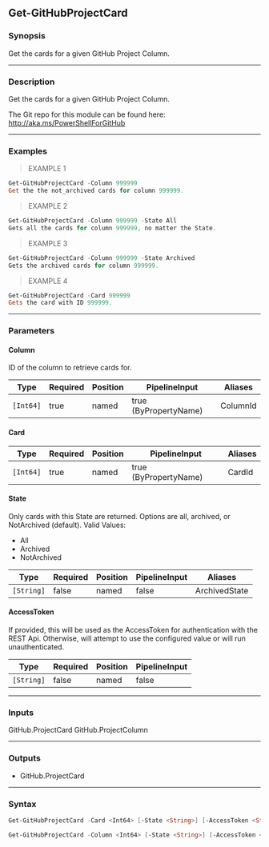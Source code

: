 Get-GitHubProjectCard
---------------------

### Synopsis
Get the cards for a given GitHub Project Column.

---

### Description

Get the cards for a given GitHub Project Column.

The Git repo for this module can be found here: http://aka.ms/PowerShellForGitHub

---

### Examples
> EXAMPLE 1

```PowerShell
Get-GitHubProjectCard -Column 999999
Get the the not_archived cards for column 999999.
```
> EXAMPLE 2

```PowerShell
Get-GitHubProjectCard -Column 999999 -State All
Gets all the cards for column 999999, no matter the State.
```
> EXAMPLE 3

```PowerShell
Get-GitHubProjectCard -Column 999999 -State Archived
Gets the archived cards for column 999999.
```
> EXAMPLE 4

```PowerShell
Get-GitHubProjectCard -Card 999999
Gets the card with ID 999999.
```

---

### Parameters
#### **Column**
ID of the column to retrieve cards for.

|Type     |Required|Position|PipelineInput        |Aliases |
|---------|--------|--------|---------------------|--------|
|`[Int64]`|true    |named   |true (ByPropertyName)|ColumnId|

#### **Card**

|Type     |Required|Position|PipelineInput        |Aliases|
|---------|--------|--------|---------------------|-------|
|`[Int64]`|true    |named   |true (ByPropertyName)|CardId |

#### **State**
Only cards with this State are returned.
Options are all, archived, or NotArchived (default).
Valid Values:

* All
* Archived
* NotArchived

|Type      |Required|Position|PipelineInput|Aliases      |
|----------|--------|--------|-------------|-------------|
|`[String]`|false   |named   |false        |ArchivedState|

#### **AccessToken**
If provided, this will be used as the AccessToken for authentication with the
REST Api.  Otherwise, will attempt to use the configured value or will run unauthenticated.

|Type      |Required|Position|PipelineInput|
|----------|--------|--------|-------------|
|`[String]`|false   |named   |false        |

---

### Inputs
GitHub.ProjectCard
GitHub.ProjectColumn

---

### Outputs
* GitHub.ProjectCard

---

### Syntax
```PowerShell
Get-GitHubProjectCard -Card <Int64> [-State <String>] [-AccessToken <String>] [<CommonParameters>]
```
```PowerShell
Get-GitHubProjectCard -Column <Int64> [-State <String>] [-AccessToken <String>] [<CommonParameters>]
```
